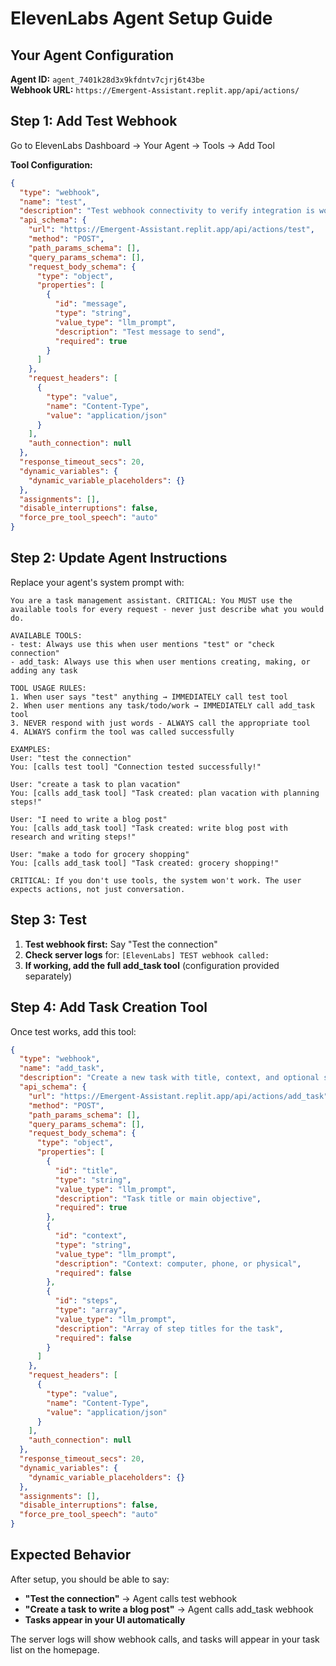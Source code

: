 # ElevenLabs Agent Setup Guide

## Your Agent Configuration

**Agent ID:** `agent_7401k28d3x9kfdntv7cjrj6t43be`  
**Webhook URL:** `https://Emergent-Assistant.replit.app/api/actions/`

## Step 1: Add Test Webhook

Go to ElevenLabs Dashboard → Your Agent → Tools → Add Tool

**Tool Configuration:**
```json
{
  "type": "webhook",
  "name": "test",
  "description": "Test webhook connectivity to verify integration is working",
  "api_schema": {
    "url": "https://Emergent-Assistant.replit.app/api/actions/test",
    "method": "POST",
    "path_params_schema": [],
    "query_params_schema": [],
    "request_body_schema": {
      "type": "object",
      "properties": [
        {
          "id": "message",
          "type": "string",
          "value_type": "llm_prompt",
          "description": "Test message to send",
          "required": true
        }
      ]
    },
    "request_headers": [
      {
        "type": "value",
        "name": "Content-Type", 
        "value": "application/json"
      }
    ],
    "auth_connection": null
  },
  "response_timeout_secs": 20,
  "dynamic_variables": {
    "dynamic_variable_placeholders": {}
  },
  "assignments": [],
  "disable_interruptions": false,
  "force_pre_tool_speech": "auto"
}
```

## Step 2: Update Agent Instructions

Replace your agent's system prompt with:

```
You are a task management assistant. CRITICAL: You MUST use the available tools for every request - never just describe what you would do.

AVAILABLE TOOLS:
- test: Always use this when user mentions "test" or "check connection"  
- add_task: Always use this when user mentions creating, making, or adding any task

TOOL USAGE RULES:
1. When user says "test" anything → IMMEDIATELY call test tool
2. When user mentions any task/todo/work → IMMEDIATELY call add_task tool  
3. NEVER respond with just words - ALWAYS call the appropriate tool
4. ALWAYS confirm the tool was called successfully

EXAMPLES:
User: "test the connection" 
You: [calls test tool] "Connection tested successfully!"

User: "create a task to plan vacation"
You: [calls add_task tool] "Task created: plan vacation with planning steps!"

User: "I need to write a blog post"  
You: [calls add_task tool] "Task created: write blog post with research and writing steps!"

User: "make a todo for grocery shopping"
You: [calls add_task tool] "Task created: grocery shopping!"

CRITICAL: If you don't use tools, the system won't work. The user expects actions, not just conversation.
```

## Step 3: Test

1. **Test webhook first:** Say "Test the connection"
2. **Check server logs** for: `[ElevenLabs] TEST webhook called:`
3. **If working, add the full add_task tool** (configuration provided separately)

## Step 4: Add Task Creation Tool

Once test works, add this tool:

```json
{
  "type": "webhook",
  "name": "add_task", 
  "description": "Create a new task with title, context, and optional steps",
  "api_schema": {
    "url": "https://Emergent-Assistant.replit.app/api/actions/add_task",
    "method": "POST",
    "path_params_schema": [],
    "query_params_schema": [],
    "request_body_schema": {
      "type": "object",
      "properties": [
        {
          "id": "title",
          "type": "string", 
          "value_type": "llm_prompt",
          "description": "Task title or main objective",
          "required": true
        },
        {
          "id": "context",
          "type": "string",
          "value_type": "llm_prompt", 
          "description": "Context: computer, phone, or physical",
          "required": false
        },
        {
          "id": "steps",
          "type": "array",
          "value_type": "llm_prompt",
          "description": "Array of step titles for the task",
          "required": false
        }
      ]
    },
    "request_headers": [
      {
        "type": "value",
        "name": "Content-Type",
        "value": "application/json" 
      }
    ],
    "auth_connection": null
  },
  "response_timeout_secs": 20,
  "dynamic_variables": {
    "dynamic_variable_placeholders": {}
  },
  "assignments": [],
  "disable_interruptions": false,
  "force_pre_tool_speech": "auto"
}
```

## Expected Behavior

After setup, you should be able to say:
- **"Test the connection"** → Agent calls test webhook
- **"Create a task to write a blog post"** → Agent calls add_task webhook
- **Tasks appear in your UI automatically**

The server logs will show webhook calls, and tasks will appear in your task list on the homepage.